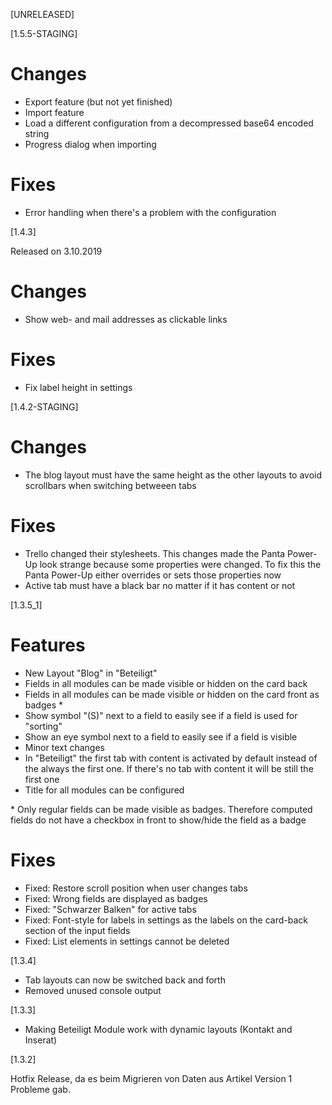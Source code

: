 [UNRELEASED]

[1.5.5-STAGING]

# Changes

* Export feature (but not yet finished)
* Import feature
* Load a different configuration from a decompressed base64 encoded string
* Progress dialog when importing

# Fixes

* Error handling when there's a problem with the configuration

[1.4.3]

Released on 3.10.2019

# Changes

* Show web- and mail addresses as clickable links

# Fixes

* Fix label height in settings

[1.4.2-STAGING]

# Changes

* The blog layout must have the same height as the other layouts to avoid scrollbars when switching betweeen tabs

# Fixes

* Trello changed their stylesheets. This changes made the Panta Power-Up look strange because some properties were changed. To fix this the Panta Power-Up either overrides or sets those properties now
* Active tab must have a black bar no matter if it has content or not

[1.3.5_1]

# Features

* New Layout "Blog" in "Beteiligt"
* Fields in all modules can be made visible or hidden on the card back
* Fields in all modules can be made visible or hidden on the card front as badges \*
* Show symbol "(S)" next to a field to easily see if a field is used for "sorting"
* Show an eye symbol next to a field to easily see if a field is visible
* Minor text changes
* In "Beteiligt" the first tab with content is activated by default instead of the always the first one. If there's no tab with content it will be still the first one
* Title for all modules can be configured

\* Only regular fields can be made visible as badges. Therefore computed fields do not have a checkbox in front to show/hide the field as a badge

# Fixes

* Fixed: Restore scroll position when user changes tabs
* Fixed: Wrong fields are displayed as badges
* Fixed: "Schwarzer Balken" for active tabs
* Fixed: Font-style for labels in settings as the labels on the card-back section of the input fields
* Fixed: List elements in settings cannot be deleted

[1.3.4]

* Tab layouts can now be switched back and forth
* Removed unused console output

[1.3.3]

* Making Beteiligt Module work with dynamic layouts (Kontakt and Inserat)

[1.3.2]

Hotfix Release, da es beim Migrieren von Daten aus Artikel Version 1 Probleme gab.
